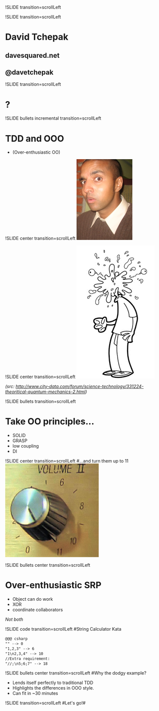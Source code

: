 !SLIDE transition=scrollLeft

!SLIDE transition=scrollLeft
# David Tchepak #
## davesquared.net ##
## @davetchepak ##

!SLIDE transition=scrollLeft
# ? #

!SLIDE bullets incremental transition=scrollLeft
# TDD and OOO #

* (Over-enthusiastic OO)

!SLIDE center transition=scrollLeft
![JP](JeanPaulBoodhoo.jpg)

!SLIDE center transition=scrollLeft
![Argh](head_asplode.jpg)

_(src: http://www.city-data.com/forum/science-technology/331224-theoritical-quantum-mechanics-2.html)_

!SLIDE bullets transition=scrollLeft
# Take OO principles...

* SOLID 
* GRASP
* low coupling
* DI

!SLIDE center transition=scrollLeft
#...and turn them up to 11
![Up to 11](spinaltap-11.jpg)

!SLIDE bullets center transition=scrollLeft
# Over-enthusiastic SRP

* Object can do work 
* XOR 
* coordinate collaborators

_Not both_

!SLIDE code transition=scrollLeft
#String Calculator Kata

    @@@ csharp
    "" --> 0
    "1,2,3" --> 6
    "1\n2,3,4" --> 10
    //Extra requirement:
    "//;\n5;6;7" --> 18

!SLIDE bullets center transition=scrollLeft
#Why the dodgy example?

* Lends itself perfectly to traditional TDD
* Highlights the differences in OOO style.
* Can fit in ~30 minutes

!SLIDE transition=scrollLeft
#Let's go!#
